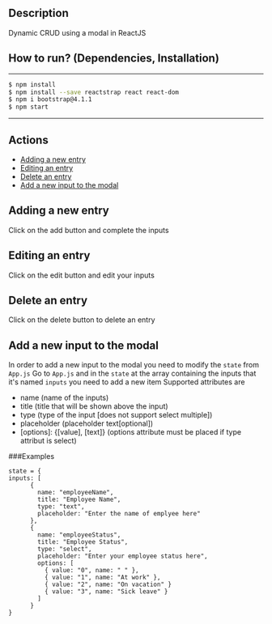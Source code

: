 ## Description

Dynamic CRUD using a modal in ReactJS

## How to run? (Dependencies, Installation)

---

```sh
$ npm install
$ npm install --save reactstrap react react-dom
$ npm i bootstrap@4.1.1
$ npm start
```

---

## Actions

- [Adding a new entry](#add_new_entry)
- [Editing an entry](#edit_entry)
- [Delete an entry](#delete_entry)
- [Add a new input to the modal](#add_new_input)

## Adding a new entry

Click on the add button and complete the inputs

## Editing an entry

Click on the edit button and edit your inputs

## Delete an entry

Click on the delete button to delete an entry

## Add a new input to the modal

In order to add a new input to the modal you need to modify the `state` from `App.js`
Go to `App.js` and in the `state` at the array containing the inputs that it's named `inputs` you need to add a new item
Supported attributes are

- name (name of the inputs)
- title (title that will be shown above the input)
- type (type of the input [does not support select multiple])
- placeholder (placeholder text[optional])
- [options]: {[value], [text]} (options attribute must be placed if type attribut is select)

###Examples

```
state = {
inputs: [
      {
        name: "employeeName",
        title: "Employee Name",
        type: "text",
        placeholder: "Enter the name of emplyee here"
      },
      {
        name: "employeeStatus",
        title: "Employee Status",
        type: "select",
        placeholder: "Enter your employee status here",
        options: [
          { value: "0", name: " " },
          { value: "1", name: "At work" },
          { value: "2", name: "On vacation" }
          { value: "3", name: "Sick leave" }
        ]
      }
}
```
